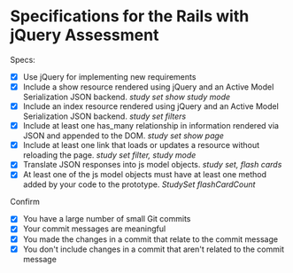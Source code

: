 # Specifications for the Rails with jQuery Assessment

Specs:
- [x] Use jQuery for implementing new requirements
- [x] Include a show resource rendered using jQuery and an Active Model Serialization JSON backend. *study set show study mode*
- [x] Include an index resource rendered using jQuery and an Active Model Serialization JSON backend. *study set filters*
- [x] Include at least one has_many relationship in information rendered via JSON and appended to the DOM. *study set show page*
- [x] Include at least one link that loads or updates a resource without reloading the page. *study set filter, study mode*
- [x] Translate JSON responses into js model objects. *study set, flash cards*
- [x] At least one of the js model objects must have at least one method added by your code to the prototype. *StudySet flashCardCount*

Confirm
- [x] You have a large number of small Git commits
- [x] Your commit messages are meaningful
- [x] You made the changes in a commit that relate to the commit message
- [x] You don't include changes in a commit that aren't related to the commit message
